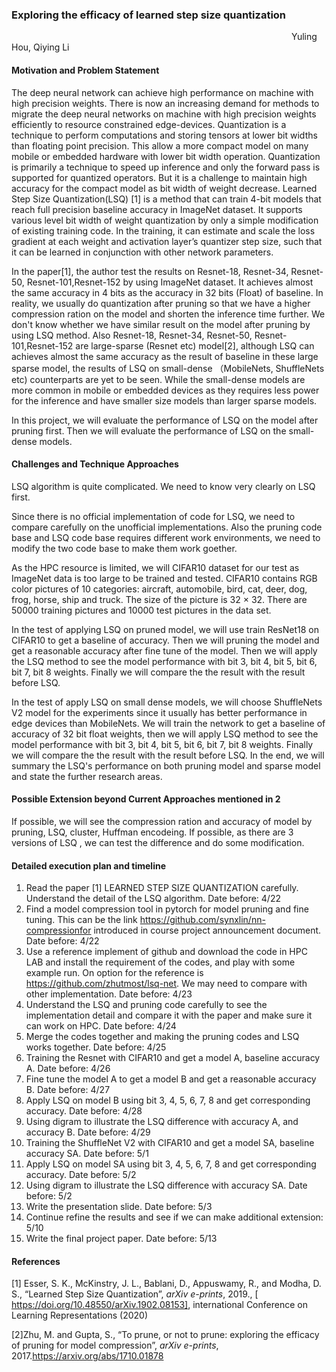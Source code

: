### Exploring the efficacy of learned step size quantization

&emsp;&emsp;&emsp;&emsp;&emsp;&emsp;&emsp;&emsp;&emsp;&emsp;&emsp;&emsp;&emsp;&emsp;&emsp;&emsp;&emsp;&emsp;&emsp;&emsp;&emsp;&emsp;&emsp;&emsp;&emsp;&emsp;&emsp;&emsp;&emsp;&emsp;&emsp;&emsp;Yuling Hou, Qiying Li
#### **Motivation and Problem Statement**

The deep neural network can achieve high performance on machine with high precision weights. There is now an increasing demand for methods to migrate the deep neural networks on machine with high precision weights efficiently to resource constrained edge-devices. Quantization is a technique to perform computations and storing tensors at lower bit widths than floating point precision. This allow a more compact model on many mobile or embedded hardware with lower bit width operation. Quantization is primarily a technique to speed up inference and only the forward pass is supported for quantized operators. But it is a challenge to maintain high accuracy for the compact model as bit width of weight decrease.  Learned Step Size Quantization(LSQ) [1] is a method that can train 4-bit models that reach full precision baseline accuracy in ImageNet dataset. It supports various level bit width of weight quantization by only a simple modification of existing training code. In the training, it can estimate and scale the loss gradient at each weight and activation layer’s quantizer step size, such that it can be learned in conjunction with other network parameters.

In the paper[1], the author test the results on Resnet-18, Resnet-34, Resnet-50, Resnet-101,Resnet-152 by using ImageNet dataset. It achieves almost the same accuracy in 4 bits as the accuracy in 32 bits (Float) of baseline. In reality, we usually do quantization after pruning so that we have a higher compression ration on the model and shorten the inference time further. We don't know whether we have similar result on the model after pruning by using LSQ method. Also Resnet-18, Resnet-34, Resnet-50, Resnet-101,Resnet-152 are large-sparse (Resnet etc) model[2], although LSQ can achieves almost the same accuracy as the result of baseline in these large sparse model, the results of LSQ on small-dense （MobileNets, ShuffleNets etc)   counterparts are yet to be seen. While the small-dense models are more common in mobile or embedded devices as they requires less power for the inference and have smaller size models than larger sparse models.

In this project, we will evaluate the performance of LSQ on the model after pruning first. Then we will evaluate the performance of LSQ on the small-dense models.

#### **Challenges and Technique Approaches**

LSQ algorithm is quite complicated. We need to know very clearly on LSQ first. 

Since there is no official implementation of code for LSQ, we need to compare carefully on the unofficial implementations. Also the pruning code base and LSQ code base requires different work environments, we need to modify  the two code base to make them work goether.

As the HPC resource is limited, we will CIFAR10 dataset for our test as ImageNet data is too large to be trained and tested. CIFAR10 contains RGB color pictures of 10 categories: aircraft, automobile, bird, cat, deer, dog, frog, horse, ship and truck. The size of the picture is 32 × 32. There are 50000 training pictures and 10000 test pictures in the data set. 

In the test of applying LSQ on pruned model, we will use train ResNet18 on CIFAR10 to get a baseline of accuracy. Then we will pruning the model and get a reasonable accuracy after fine tune of the model. Then we will apply the LSQ method to see the model performance with bit 3, bit 4, bit 5, bit 6, bit 7, bit 8 weights. Finally we will compare the the result with the result before LSQ. 

In the test of apply LSQ on small dense models, we will choose ShuffleNets V2 model for the experiments since it usually has better performance in edge devices than MobileNets. We will train the network to get a baseline of accuracy of 32 bit float weights, then we will apply LSQ  method to see the model  performance with bit 3, bit 4, bit 5, bit 6, bit 7, bit 8 weights. Finally we will compare the the result with the result before LSQ. In the end, we will summary the LSQ's performance on both pruning model and sparse model and state the further research areas.

#### **Possible Extension beyond Current Approaches mentioned in 2**

If possible, we will see the compression ration and accuracy  of model by pruning, LSQ, cluster, Huffman encodeing. 
If possible, as there are 3 versions of LSQ ,  we can test the difference and do some modification. 

#### **Detailed execution plan and timeline**

1. Read the paper [1] LEARNED STEP SIZE QUANTIZATION carefully. Understand the detail of the LSQ algorithm.  Date before: 4/22
2. Find a model compression tool in pytorch for model pruning and fine tuning. This can be the link https://github.com/synxlin/nn-compressionfor introduced in course project announcement document. Date before: 4/22
3. Use a reference implement of github and download the code in HPC LAB and install the requirement of the codes, and play with some example run. On option for the reference is https://github.com/zhutmost/lsq-net. We may need to compare with other implementation. Date before: 4/23
4. Understand the LSQ and pruning code carefully to see the implementation detail and compare it with the paper and make sure it can work on HPC. Date before: 4/24
5. Merge the codes together and making the pruning codes and LSQ works together. Date before: 4/25
6. Training the Resnet with CIFAR10 and get a model A, baseline accuracy A. Date before: 4/26
7. Fine tune the model A to get a model B and get a reasonable accuracy B. Date before: 4/27
8. Apply LSQ on model B using bit 3, 4, 5, 6, 7, 8 and get corresponding accuracy. Date before: 4/28
9. Using digram to illustrate the LSQ difference with accuracy A, and accuracy B. Date before: 4/29
10. Training the ShuffleNet V2 with CIFAR10 and get a model SA, baseline accuracy SA. Date before: 5/1
11. Apply LSQ on model SA using bit 3, 4, 5, 6, 7, 8 and get corresponding accuracy. Date before: 5/2
12. Using digram to illustrate the LSQ difference with accuracy SA. Date before: 5/2
13. Write the presentation slide. Date before: 5/3
14. Continue refine  the results and see if we can make additional extension: 5/10
14. Write the final project paper. Date before: 5/13

#### **References**
[1] Esser, S. K., McKinstry, J. L., Bablani, D., Appuswamy, R., and Modha, D. S., “Learned Step Size Quantization”, *arXiv e-prints*, 2019., [ https://doi.org/10.48550/arXiv.1902.08153], international Conference on Learning Representations (2020)

[2]Zhu, M. and Gupta, S., “To prune, or not to prune: exploring the efficacy of pruning for model compression”, *arXiv e-prints*, 2017.https://arxiv.org/abs/1710.01878
